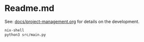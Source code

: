 # Readme.md

See: [docs/project-management.org](docs/project-management.org) for details on the development.

``` sh
nix-shell 
python3 src/main.py
```
